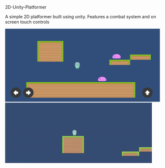 2D-Unity-Platformer

A simple 2D platformer built using unity. Features a combat system and on screen touch controls

![Game Start Screen](/Images/Game.png)
![Gameplay gih](Images/Gameplay.gif)